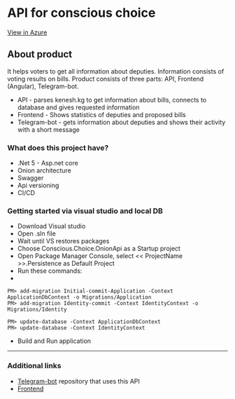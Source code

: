 # API for conscious choice 

[View in Azure](https://panakota.azurewebsites.net/OpenAPI/index.html)

## About product 

It helps voters to get all information about deputies. Information consists of voting results on bills. 
Product consists of three parts: API, Frontend (Angular), Telegram-bot. 

- API - parses kenesh.kg to get information about bills, connects to database and gives requested information 
- Frontend - Shows statistics of deputies and proposed bills
- Telegram-bot - gets information about deputies and shows their activity with a short message

### What does this project have? 
- .Net 5 - Asp.net core 
- Onion architecture
- Swagger 
- Api versioning 
- CI/CD

### Getting started via visual studio and local DB
 - Download Visual studio
 - Open .sln file
 - Wait until VS restores packages
 - Choose Conscious.Choice.OnionApi as a Startup project
 - Open Package Manager Console, select << ProjectName >>.Persistence as Default Project
 - Run these commands:
 - 
```
PM> add-migration Initial-commit-Application -Context ApplicationDbContext -o Migrations/Application
PM> add-migration Identity-commit -Context IdentityContext -o Migrations/Identity

PM> update-database -Context ApplicationDbContext 
PM> update-database -Context IdentityContext 
```
 - Build and Run application

--- 
### Additional links 
- [Telegram-bot](https://github.com/SsamansS/consciousvote) repository that uses this API 
- [Frontend](https://kinsta.com/wp-content/uploads/2017/10/501-not-implemented-error-social-1.png)
